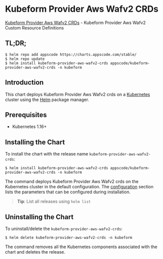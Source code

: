 # Kubeform Provider Aws Wafv2 CRDs

[Kubeform Provider Aws Wafv2 CRDs](https://github.com/kubeform) - Kubeform Provider Aws Wafv2 Custom Resource Definitions

## TL;DR;

```console
$ helm repo add appscode https://charts.appscode.com/stable/
$ helm repo update
$ helm install kubeform-provider-aws-wafv2-crds appscode/kubeform-provider-aws-wafv2-crds -n kubeform
```

## Introduction

This chart deploys Kubeform Provider Aws Wafv2 crds on a [Kubernetes](http://kubernetes.io) cluster using the [Helm](https://helm.sh) package manager.

## Prerequisites

- Kubernetes 1.16+

## Installing the Chart

To install the chart with the release name `kubeform-provider-aws-wafv2-crds`:

```console
$ helm install kubeform-provider-aws-wafv2-crds appscode/kubeform-provider-aws-wafv2-crds -n kubeform
```

The command deploys Kubeform Provider Aws Wafv2 crds on the Kubernetes cluster in the default configuration. The [configuration](#configuration) section lists the parameters that can be configured during installation.

> **Tip**: List all releases using `helm list`

## Uninstalling the Chart

To uninstall/delete the `kubeform-provider-aws-wafv2-crds`:

```console
$ helm delete kubeform-provider-aws-wafv2-crds -n kubeform
```

The command removes all the Kubernetes components associated with the chart and deletes the release.


